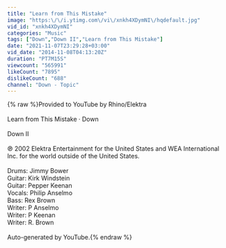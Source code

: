 ```yaml
---
title: "Learn from This Mistake"
image: "https:\/\/i.ytimg.com\/vi\/xnkh4XDymNI\/hqdefault.jpg"
vid_id: "xnkh4XDymNI"
categories: "Music"
tags: ["Down","Down II","Learn from This Mistake"]
date: "2021-11-07T23:29:28+03:00"
vid_date: "2014-11-08T04:13:20Z"
duration: "PT7M15S"
viewcount: "565991"
likeCount: "7895"
dislikeCount: "688"
channel: "Down - Topic"
---
```

{% raw %}Provided to YouTube by Rhino/Elektra<br /><br />Learn from This Mistake · Down<br /><br />Down II<br /><br />℗ 2002 Elektra Entertainment for the United States and WEA International Inc. for the world outside of the United States.<br /><br />Drums: Jimmy Bower<br />Guitar: Kirk Windstein<br />Guitar: Pepper Keenan<br />Vocals: Philip Anselmo<br />Bass: Rex Brown<br />Writer: P Anselmo<br />Writer: P Keenan<br />Writer: R. Brown<br /><br />Auto-generated by YouTube.{% endraw %}
